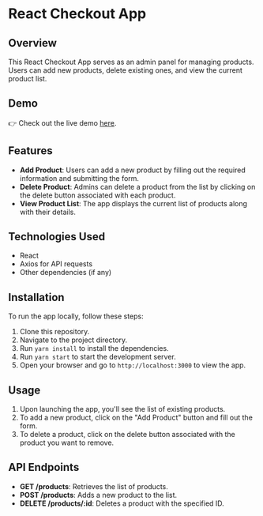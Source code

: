 # React Checkout App

## Overview
This React Checkout App serves as an admin panel for managing products. Users can add new products, delete existing ones, and view the current product list.

## Demo
👉 Check out the live demo [here](https://stellular-gingersnap-bed721.netlify.app/).

## Features
- **Add Product**: Users can add a new product by filling out the required information and submitting the form.
- **Delete Product**: Admins can delete a product from the list by clicking on the delete button associated with each product.
- **View Product List**: The app displays the current list of products along with their details.

## Technologies Used
- React
- Axios for API requests
- Other dependencies (if any)

## Installation
To run the app locally, follow these steps:

1. Clone this repository.
2. Navigate to the project directory.
3. Run `yarn install` to install the dependencies.
4. Run `yarn start` to start the development server.
5. Open your browser and go to `http://localhost:3000` to view the app.

## Usage
1. Upon launching the app, you'll see the list of existing products.
2. To add a new product, click on the "Add Product" button and fill out the form.
3. To delete a product, click on the delete button associated with the product you want to remove.

## API Endpoints
- **GET /products**: Retrieves the list of products.
- **POST /products**: Adds a new product to the list.
- **DELETE /products/:id**: Deletes a product with the specified ID.

